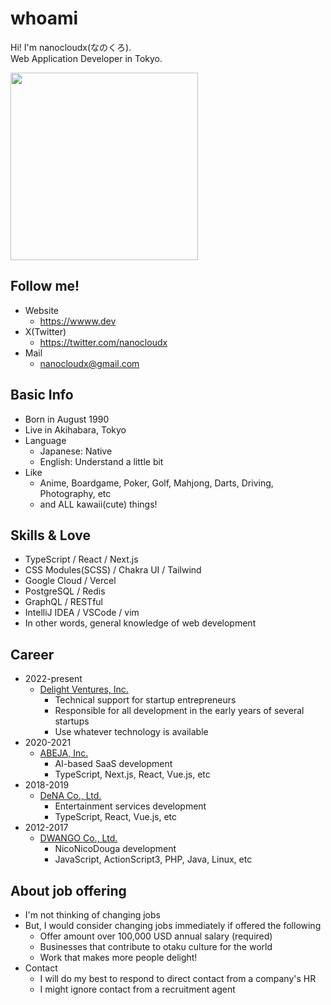 # whoami  
Hi! I'm nanocloudx(なのくろ).  
Web Application Developer in Tokyo.  

<img src="https://wwww.dev/images/nyancat.gif" style="width:300px;" />

## Follow me!

- Website
  - https://wwww.dev
- X(Twitter)
  - https://twitter.com/nanocloudx
- Mail
  - nanocloudx@gmail.com
  
## Basic Info
- Born in August 1990
- Live in Akihabara, Tokyo
- Language
  - Japanese: Native
  - English: Understand a little bit
- Like
  - Anime, Boardgame, Poker, Golf, Mahjong, Darts, Driving, Photography, etc
  - and ALL kawaii(cute) things!

## Skills & Love
- TypeScript / React / Next.js
- CSS Modules(SCSS) / Chakra UI / Tailwind
- Google Cloud / Vercel
- PostgreSQL / Redis
- GraphQL / RESTful
- IntelliJ IDEA / VSCode / vim
- In other words, general knowledge of web development

## Career
- 2022-present
  - [Delight Ventures, Inc.](https://www.delight-ventures.com/en/)
    - Technical support for startup entrepreneurs
    - Responsible for all development in the early years of several startups
    - Use whatever technology is available
- 2020-2021
  - [ABEJA, Inc.](https://www.abejainc.com/en)
    - AI-based SaaS development
    - TypeScript, Next.js, React, Vue.js, etc
- 2018-2019
  - [DeNA Co., Ltd.](https://dena.com/)
    - Entertainment services development
    - TypeScript, React, Vue.js, etc
- 2012-2017
  - [DWANGO Co., Ltd.](https://en.dwango.co.jp/)
    - NicoNicoDouga development
    - JavaScript, ActionScript3, PHP, Java, Linux, etc

## About job offering
- I'm not thinking of changing jobs
- But, I would consider changing jobs immediately if offered the following
  - Offer amount over 100,000 USD annual salary (required)
  - Businesses that contribute to otaku culture for the world
  - Work that makes more people delight!
- Contact
  - I will do my best to respond to direct contact from a company's HR
  - I might ignore contact from a recruitment agent

